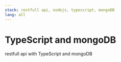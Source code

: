 ```yaml
---
stack: restfull api, nodejs, typescript, mongoDB
lang: all
---
```


# TypeScript and mongoDB
restfull api with TypeScript and mongoDB